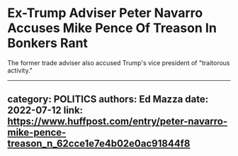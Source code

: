 # Ex-Trump Adviser Peter Navarro Accuses Mike Pence Of Treason In Bonkers Rant

The former trade adviser also accused Trump's vice president of "traitorous activity."

---
category: POLITICS
authors: Ed Mazza
date: 2022-07-12
link: https://www.huffpost.com/entry/peter-navarro-mike-pence-treason_n_62cce1e7e4b02e0ac91844f8
---
